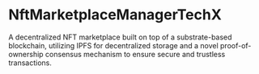 # NftMarketplaceManagerTechX
A decentralized NFT marketplace built on top of a substrate-based blockchain, utilizing IPFS for decentralized storage and a novel proof-of-ownership consensus mechanism to ensure secure and trustless transactions.
